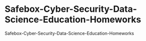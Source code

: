 # Safebox-Cyber-Security-Data-Science-Education-Homeworks
Safebox-Cyber-Security-Data-Science-Education-Homeworks
